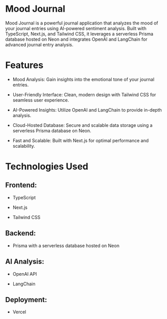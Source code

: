 # Mood Journal

Mood Journal is a powerful journal application that analyzes the mood of your journal entries using AI-powered sentiment analysis. Built with TypeScript, Next.js, and Tailwind CSS, it leverages a serverless Prisma database hosted on Neon and integrates OpenAI and LangChain for advanced journal entry analysis.

# Features

- Mood Analysis: Gain insights into the emotional tone of your journal entries.

- User-Friendly Interface: Clean, modern design with Tailwind CSS for seamless user experience.

- AI-Powered Insights: Utilize OpenAI and LangChain to provide in-depth analysis.

- Cloud-Hosted Database: Secure and scalable data storage using a serverless Prisma database on Neon.

- Fast and Scalable: Built with Next.js for optimal performance and scalability.

# Technologies Used

## Frontend:

- TypeScript

- Next.js

- Tailwind CSS

## Backend:

- Prisma with a serverless database hosted on Neon

## AI Analysis:

- OpenAI API

- LangChain

## Deployment:

- Vercel



